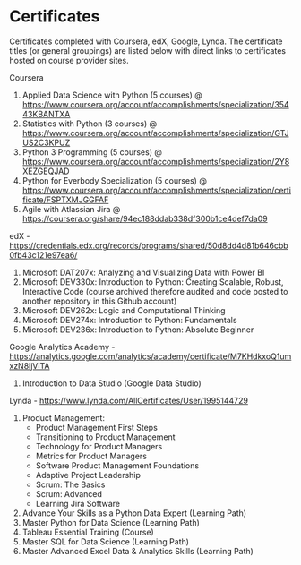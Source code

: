# Certificates
Certificates completed with Coursera, edX, Google, Lynda.  The certificate titles (or general groupings) are listed below with direct links to certificates hosted on course provider sites.

Coursera
  1. Applied Data Science with Python (5 courses)   @    https://www.coursera.org/account/accomplishments/specialization/35443KBANTXA
  2. Statistics with Python (3 courses)   @    https://www.coursera.org/account/accomplishments/specialization/GTJUS2C3KPUZ
  3. Python 3 Programming (5 courses)   @   https://www.coursera.org/account/accomplishments/specialization/2Y8XEZGEQJAD
  4. Python for Everbody Specialization (5 courses)   @  https://www.coursera.org/account/accomplishments/specialization/certificate/FSPTXMJGGFAF
  5. Agile with Atlassian Jira    @    https://coursera.org/share/94ec188ddab338df300b1ce4def7da09

edX - https://credentials.edx.org/records/programs/shared/50d8dd4d81b646cbb0fb43c121e97ea6/
  1. Microsoft DAT207x: Analyzing and Visualizing Data with Power BI
  2. Microsoft DEV330x: Introduction to Python: Creating Scalable, Robust, Interactive Code (course archived therefore audited and code posted to another repository in this Github account)
  3. Microsoft DEV262x: Logic and Computational Thinking
  4. Microsoft DEV274x: Introduction to Python: Fundamentals
  5. Microsoft DEV236x: Introduction to Python: Absolute Beginner

Google Analytics Academy - https://analytics.google.com/analytics/academy/certificate/M7KHdkxoQ1umxzN8ljViTA
  1. Introduction to Data Studio (Google Data Studio)

Lynda - https://www.lynda.com/AllCertificates/User/1995144729
  1. Product Management: 
     - Product Management First Steps
     - Transitioning to Product Management
     - Technology for Product Managers
     - Metrics for Product Managers
     - Software Product Management Foundations
     - Adaptive Project Leadership
     - Scrum: The Basics
     - Scrum: Advanced
     - Learning Jira Software
  2. Advance Your Skills as a Python Data Expert (Learning Path)
  3. Master Python for Data Science (Learning Path)
  4. Tableau Essential Training (Course)
  5. Master SQL for Data Science (Learning Path)
  6. Master Advanced Excel Data & Analytics Skills (Learning Path)
